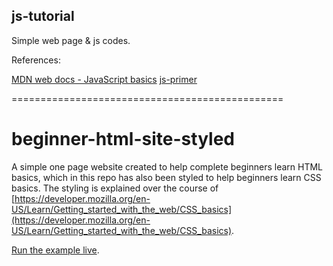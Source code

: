 ## js-tutorial

Simple web page & js codes.

References:

[MDN web docs - JavaScript basics](https://developer.mozilla.org/en-US/docs/Learn/Getting_started_with_the_web)
[js-primer](https://jsprimer.net/)

===============================================

# beginner-html-site-styled
A simple one page website created to help complete beginners learn HTML basics, which in this repo has also been styled to help beginners learn CSS basics. The styling is explained over the course of [https://developer.mozilla.org/en-US/Learn/Getting_started_with_the_web/CSS_basics](https://developer.mozilla.org/en-US/Learn/Getting_started_with_the_web/CSS_basics).

[Run the example live](http://mdn.github.io/beginner-html-site-styled/).
